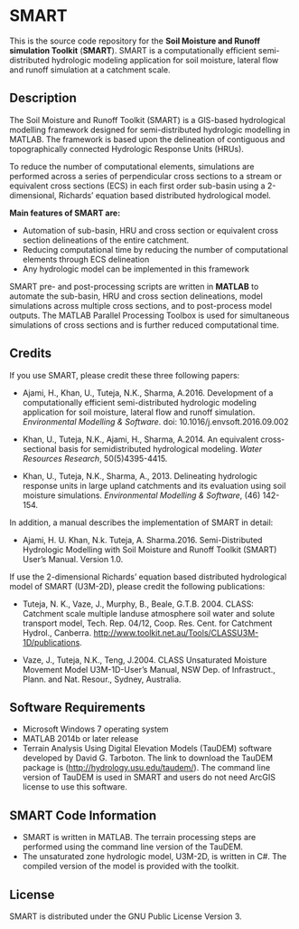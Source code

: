 # SMART
This is the source code repository for the **Soil Moisture and Runoff simulation Toolkit** (**SMART**). SMART is a computationally efficient semi-distributed hydrologic modeling application for soil moisture, lateral flow and runoff simulation at a catchment scale.


## Description
The Soil Moisture and Runoff Toolkit (SMART) is a GIS-based hydrological modelling framework designed for semi-distributed hydrologic modelling in MATLAB. The framework is based upon the delineation of contiguous and topographically connected Hydrologic Response Units (HRUs). 

To reduce the number of computational elements, simulations are performed across a series of perpendicular cross sections to a stream or equivalent cross sections (ECS) in each first order sub-basin using a 2-dimensional, Richards’ equation based distributed hydrological model.

**Main features of SMART are:**
- Automation of sub-basin, HRU and cross section or equivalent cross section delineations of the entire catchment.
- Reducing computational time by reducing the number of computational elements through ECS delineation
- Any hydrologic model can be implemented in this framework

SMART pre- and post-processing scripts are written in **MATLAB** to automate the sub-basin, HRU and cross section delineations, model simulations across multiple cross sections, and to post-process model outputs. The MATLAB Parallel Processing Toolbox is used for simultaneous simulations of cross sections and is further reduced computational time.


## Credits
If you use SMART, please credit these three following papers:
- Ajami, H., Khan, U., Tuteja, N.K., Sharma, A.2016. Development of a computationally efficient semi-distributed
hydrologic modeling application for soil moisture, lateral flow and runoff simulation. *Environmental Modelling & Software*.
doi: 10.1016/j.envsoft.2016.09.002

- Khan, U., Tuteja, N.K., Ajami, H., Sharma, A.2014. An equivalent cross-sectional basis for semidistributed hydrological modeling. *Water Resources Research*, 50(5)4395-4415.

- Khan, U., Tuteja, N.K., Sharma, A., 2013. Delineating hydrologic response units in large  upland catchments and its evaluation using soil moisture simulations. *Environmental Modelling & Software*, (46) 142-154.
 
In addition, a manual describes the implementation of SMART in detail:

- Ajami, H. U. Khan, N.k. Tuteja, A. Sharma.2016. Semi-Distributed Hydrologic Modelling with Soil Moisture and Runoff Toolkit (SMART) User’s Manual. Version 1.0. 


If use the 2-dimensional Richards’ equation based distributed hydrological model of SMART (U3M-2D), please credit the following publications:
- Tuteja, N. K., Vaze, J., Murphy, B., Beale, G.T.B. 2004. CLASS: Catchment scale multiple landuse atmosphere soil water and solute transport model, Tech. Rep. 04/12, Coop. Res. Cent. for Catchment Hydrol., Canberra. <http://www.toolkit.net.au/Tools/CLASSU3M-1D/publications>.

- Vaze, J., Tuteja, N.K., Teng, J.2004. CLASS Unsaturated Moisture Movement Model U3M-1D-User’s Manual, NSW Dep. of Infrastruct., Plann. and Nat. Resour., Sydney, Australia.


## Software Requirements
- Microsoft Windows 7 operating system 
- MATLAB 2014b or later release
-	Terrain Analysis Using Digital Elevation Models (TauDEM) software developed by David G. Tarboton. The link to download the TauDEM package is (http://hydrology.usu.edu/taudem/). The command line version of TauDEM is used in SMART and users do not need ArcGIS license to use this software. 


## SMART Code Information
- SMART is written in MATLAB. The terrain processing steps are performed using the command line version of the TauDEM. 
- The unsaturated zone hydrologic model, U3M-2D, is written in C#. The compiled version of the model is provided with the toolkit. 


## License
SMART is distributed under the GNU Public License Version 3.
